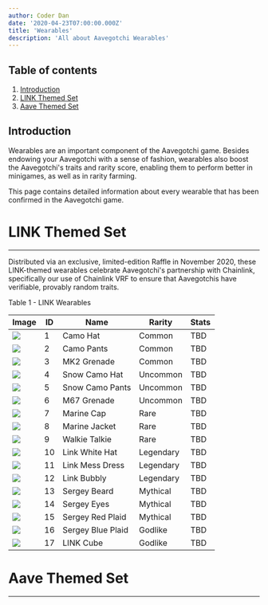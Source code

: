 ```yaml
---
author: Coder Dan
date: '2020-04-23T07:00:00.000Z'
title: 'Wearables'
description: 'All about Aavegotchi Wearables'
---
```


## Table of contents
1. <a href=#introduction>Introduction</a>
2. <a href=#link-themed-set>LINK Themed Set</a>
2. <a href=#aave-themed-set>Aave Themed Set</a>

## Introduction

Wearables are an important component of the Aavegotchi game. Besides endowing your Aavegotchi with a sense of fashion, wearables also boost the Aavegotchi's traits and rarity score, enabling them to perform better in minigames, as well as in rarity farming.

This page contains detailed information about every wearable that has been confirmed in the Aavegotchi game.

# LINK Themed Set

<hr />

Distributed via an exclusive, limited-edition Raffle in November 2020, these LINK-themed wearables celebrate Aavegotchi's partnership with Chainlink, specifically our use of Chainlink VRF to ensure that Aavegotchis have verifiable, provably random traits. 

<div class="tableHeader">Table 1 - LINK Wearables</div>

| Image                                                              | ID | Name              | Rarity    | Stats |
| ------------------------------------------------------------------ | -- | ----------------- | --------- | ----- |
| <img src="/wearables/link/camo-cap.svg" />        | 1  | Camo Hat          | Common    | TBD   |
| <img src="/wearables/link/camo-pants.svg" />      | 2  | Camo Pants        | Common    | TBD   |
| <img src="/wearables/link/mk2-grenade.svg" />     | 3  | MK2 Grenade       | Common    | TBD   |
| <img src="/wearables/link/snow-camo-cap.svg" />   | 4  | Snow Camo Hat     | Uncommon  | TBD   |
| <img src="/wearables/link/snow-camo-pants.svg" /> | 5  | Snow Camo Pants   | Uncommon  | TBD   |
| <img src="/wearables/link/m67-grenade.svg" />     | 6  | M67 Grenade       | Uncommon  | TBD   |
| <img src="/wearables/link/marine-cap.svg" />      | 7  | Marine Cap        | Rare      | TBD   |
| <img src="/wearables/link/marine-suit.svg" />     | 8  | Marine Jacket     | Rare      | TBD   |
| <img src="/wearables/link/walkie-talkie.svg" />   | 9  | Walkie Talkie     | Rare      | TBD   |
| <img src="/wearables/link/mess-cap.svg" />        | 10 | Link White Hat    | Legendary | TBD   |
| <img src="/wearables/link/mess-dress.svg" />      | 11 | Link Mess Dress   | Legendary | TBD   |
| <img src="/wearables/link/link-bubbly.svg" />     | 12 | Link Bubbly       | Legendary | TBD   |
| <img src="/wearables/link/sergey-beard.svg" />    | 13 | Sergey Beard      | Mythical  | TBD   |
| <img src="/wearables/link/sergey-eyes.svg" />     | 14 | Sergey Eyes       | Mythical  | TBD   |
| <img src="/wearables/link/sergey-red.svg" />      | 15 | Sergey Red Plaid  | Mythical  | TBD   |
| <img src="/wearables/link/sergey-blue.svg" />     | 16 | Sergey Blue Plaid | Godlike   | TBD   |
| <img src="/wearables/link/link-cube.svg" />       | 17 | LINK Cube         | Godlike   | TBD   |


# Aave Themed Set

<hr />